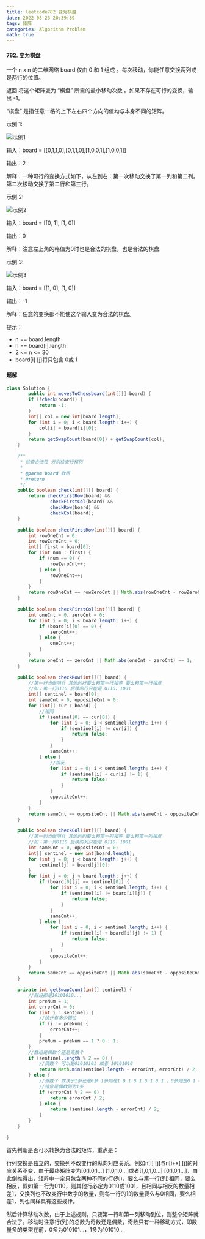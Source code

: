 ```yaml
---
title: leetcode782 变为棋盘
date: 2022-08-23 20:39:39
tags: 矩阵
categories: Algorithm Problem
math: true
---
```


#### [782. 变为棋盘](https://leetcode.cn/problems/transform-to-chessboard/)

一个 n x n 的二维网络 board 仅由 0 和 1 组成 。每次移动，你能任意交换两列或是两行的位置。

返回 将这个矩阵变为  “棋盘”  所需的最小移动次数 。如果不存在可行的变换，输出 -1。

“棋盘” 是指任意一格的上下左右四个方向的值均与本身不同的矩阵。

 

示例 1:

![示例1](http://longls777.oss-cn-beijing.aliyuncs.com/img/chessboard1-grid.jpg)

输入：board = [[0,1,1,0],[0,1,1,0],[1,0,0,1],[1,0,0,1]]

输出：2

解释：一种可行的变换方式如下，从左到右：第一次移动交换了第一列和第二列。第二次移动交换了第二行和第三行。



示例 2:

![示例2](http://longls777.oss-cn-beijing.aliyuncs.com/img/chessboard2-grid.jpg)

输入：board = [[0, 1], [1, 0]]

输出：0

解释：注意左上角的格值为0时也是合法的棋盘，也是合法的棋盘.



示例 3:

![示例3](http://longls777.oss-cn-beijing.aliyuncs.com/img/chessboard3-grid.jpg)

输入：board = [[1, 0], [1, 0]]

输出：-1

解释：任意的变换都不能使这个输入变为合法的棋盘。



提示：

- n == board.length
- n == board[i].length
- 2 <= n <= 30
- board[i] [j]将只包含 0或 1

#### 题解

```java
class Solution {
        public int movesToChessboard(int[][] board) {
        if (!check(board)) {
            return -1;
        }
        int[] col = new int[board.length];
        for (int i = 0; i < board.length; i++) {
            col[i] = board[i][0];
        }
        return getSwapCount(board[0]) + getSwapCount(col);
    }

    /**
     * 检查合法性 分别检查行和列
     *
     * @param board 数组
     * @return
     */
    public boolean check(int[][] board) {
        return checkFirstRow(board) &&
                checkFirstCol(board) &&
                checkRow(board) &&
                checkCol(board);
    }

    public boolean checkFirstRow(int[][] board) {
        int rowOneCnt = 0;
        int rowZeroCnt = 0;
        int[] first = board[0];
        for (int num : first) {
            if (num == 0) {
                rowZeroCnt++;
            } else {
                rowOneCnt++;
            }
        }
        return rowOneCnt == rowZeroCnt || Math.abs(rowOneCnt - rowZeroCnt) == 1;
    }

    public boolean checkFirstCol(int[][] board) {
        int oneCnt = 0, zeroCnt = 0;
        for (int i = 0; i < board.length; i++) {
            if (board[i][0] == 0) {
                zeroCnt++;
            } else {
                oneCnt++;
            }
        }
        return oneCnt == zeroCnt || Math.abs(oneCnt - zeroCnt) == 1;
    }

    public boolean checkRow(int[][] board) {
        //第一行当做哨兵 其他的行要么和第一行相等 要么和第一行相反
        //如：第一行0110 后续的行只能是 0110、1001
        int[] sentinel = board[0];
        int sameCnt = 0, oppositeCnt = 0;
        for (int[] cur : board) {
            //相同
            if (sentinel[0] == cur[0]) {
                for (int i = 0; i < sentinel.length; i++) {
                    if (sentinel[i] != cur[i]) {
                        return false;
                    }
                }
                sameCnt++;
            } else {
                //相反
                for (int i = 0; i < sentinel.length; i++) {
                    if (sentinel[i] + cur[i] != 1) {
                        return false;
                    }
                }
                oppositeCnt++;
            }
        }
        return sameCnt == oppositeCnt || Math.abs(sameCnt - oppositeCnt) == 1;
    }

    public boolean checkCol(int[][] board) {
        //第一列当做哨兵 其他的列要么和第一列相等 要么和第一列相反
        //如：第一列0110 后续的列只能是 0110、1001
        int sameCnt = 0, oppositeCnt = 0;
        int[] sentinel = new int[board.length];
        for (int j = 0; j < board.length; j++) {
            sentinel[j] = board[j][0];
        }
        for (int j = 0; j < board.length; j++) {
            if (board[0][j] == sentinel[0]) {
                for (int i = 0; i < sentinel.length; i++) {
                    if (sentinel[i] != board[i][j]) {
                        return false;
                    }
                }
                sameCnt++;
            } else {
                for (int i = 0; i < sentinel.length; i++) {
                    if (sentinel[i] + board[i][j] != 1) {
                        return false;
                    }
                }
                oppositeCnt++;
            }
        }
        return sameCnt == oppositeCnt || Math.abs(sameCnt - oppositeCnt) == 1;
    }

    private int getSwapCount(int[] sentinel) {
        //假设都是10101010...
        int preNum = 1;
        int errorCnt = 0;
        for (int i : sentinel) {
            //统计有多少错位
            if (i != preNum) {
                errorCnt++;
            }
            preNum = preNum == 1 ? 0 : 1;
        }
        //数组是偶数个还是奇数个
        if (sentinel.length % 2 == 0) {
            //偶数个 可以是01010101 或者 10101010
            return Math.min(sentinel.length - errorCnt, errorCnt) / 2;
        } else {
            //奇数个 取决于1多还是0多 1多则是1 0 1 0 1 0 1 0 1 、0多则是0 1 0 1 0 1 0 1 0
            //错位是偶数则为1多
            if (errorCnt % 2 == 0) {
                return errorCnt / 2;
            } else {
                return (sentinel.length - errorCnt) / 2;
            }
        }
    }

}
```

首先判断是否可以转换为合法的矩阵，重点是：

行列交换是独立的，交换列不改变行的纵向对应关系。例如n[i] [j]与n[i+x] [j]的对应关系不变，由于最终矩阵变为[0,1,0,1...] [1,0,1,0...]或者[1,0,1,0...] [0,1,0,1...]，由此倒推得出，矩阵中一定只包含两种不同的行(列)，要么与第一行(列)相同，要么相反，假如第一行为0110，则其他行必定为0110或1001，且相同与相反的数量相差1，交换列也不改变行中数字的数量，则每一行的1的数量要么与0相同，要么相差1，列也同样具有这些规律。

然后计算移动次数，由于上述规则，只要第一行和第一列移动到位，则整个矩阵就合法了。移动时注意行(列)的总数为奇数还是偶数，奇数只有一种移动方式，即数量多的类型在前，0多为010101...，1多为101010...

